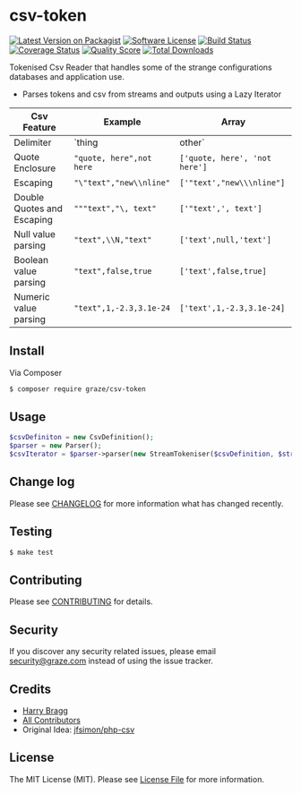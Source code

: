 # csv-token

[![Latest Version on Packagist](https://img.shields.io/packagist/v/graze/csv-token.svg?style=flat-square)](https://packagist.org/packages/graze/csv-token)
[![Software License](https://img.shields.io/badge/license-MIT-brightgreen.svg?style=flat-square)](LICENSE.md)
[![Build Status](https://img.shields.io/travis/graze/csv-token/master.svg?style=flat-square)](https://travis-ci.org/graze/csv-token)
[![Coverage Status](https://img.shields.io/scrutinizer/coverage/g/graze/csv-token.svg?style=flat-square)](https://scrutinizer-ci.com/g/graze/csv-token/code-structure)
[![Quality Score](https://img.shields.io/scrutinizer/g/graze/csv-token.svg?style=flat-square)](https://scrutinizer-ci.com/g/graze/csv-token)
[![Total Downloads](https://img.shields.io/packagist/dt/graze/csv-token.svg?style=flat-square)](https://packagist.org/packages/graze/csv-token)

Tokenised Csv Reader that handles some of the strange configurations databases and application use.

- Parses tokens and csv from streams and outputs using a Lazy Iterator

| Csv Feature                | Example                  | Array                         |
|----------------------------|--------------------------|-------------------------------|
| Delimiter                  | `thing|other`            | `['thing','other']`           |
| Quote Enclosure            | `"quote, here",not here` | `['quote, here', 'not here']` |
| Escaping                   | `"\"text","new\\nline"`  | `['"text',"new\\\nline"]`     |
| Double Quotes and Escaping | `"""text","\, text"`     | `['"text',', text']`          |
| Null value parsing         | `"text",\\N,"text"`      | `['text',null,'text']`        |
| Boolean value parsing      | `"text",false,true`      | `['text',false,true]`         |
| Numeric value parsing      | `"text",1,-2.3,3.1e-24`  | `['text',1,-2.3,3.1e-24]`     |

## Install

Via Composer

``` bash
$ composer require graze/csv-token
```

## Usage

``` php
$csvDefiniton = new CsvDefinition();
$parser = new Parser();
$csvIterator = $parser->parser(new StreamTokeniser($csvDefinition, $stream));
```

## Change log

Please see [CHANGELOG](CHANGELOG.md) for more information what has changed recently.

## Testing

``` bash
$ make test
```

## Contributing

Please see [CONTRIBUTING](CONTRIBUTING.md) for details.

## Security

If you discover any security related issues, please email security@graze.com instead of using the issue tracker.

## Credits

- [Harry Bragg](https://github.com/h-bragg)
- [All Contributors](../../contributors)
- Original Idea: [jfsimon/php-csv](https://github.com/jfsimon/php-csv)

## License

The MIT License (MIT). Please see [License File](LICENSE.md) for more information.
